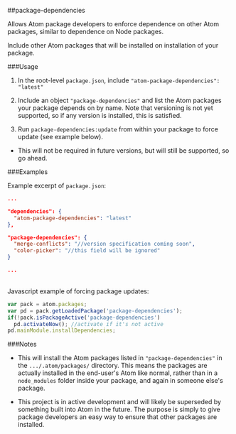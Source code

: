 ##package-dependencies

Allows Atom package developers to enforce dependence on other Atom packages, similar to dependence on Node packages.

Include other Atom packages that will be installed on installation of your package.

###Usage


1. In the root-level `package.json`, include `"atom-package-dependencies": "latest"`

2. Include an object `"package-dependencies"` and list the Atom packages your package depends on by name. Note that versioning is not yet supported, so if any version is installed, this is satisfied.

3. Run `package-dependencies:update` from within your package to force update (see example below).
  - This will not be required in future versions, but will still be supported, so go ahead.

###Examples

Example excerpt of `package.json`:

```json
...

"dependencies": {
  "atom-package-dependencies": "latest"
},

"package-dependencies": {
  "merge-conflicts": "//version specification coming soon",
  "color-picker": "//this field will be ignored"
}

...
```
<br>Javascript example of forcing package updates:

```js
var pack = atom.packages;
var pd = pack.getLoadedPackage('package-dependencies');
if(!pack.isPackageActive('package-dependencies')
  pd.activateNow(); //activate if it's not active
pd.mainModule.installDependencies;
```

###Notes

- This will install the Atom packages listed in `"package-dependencies"` in the `.../.atom/packages/` directory. This means the packages are actually installed in the end-user's Atom like normal, rather than in a `node_modules` folder inside your package, and again in someone else's package.

- This project is in active development and will likely be superseded by something built into Atom in the future. The purpose is simply to give package developers an easy way to ensure that other packages are installed.
